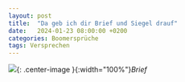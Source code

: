 ```yaml
---
layout: post
title:  "Da geb ich dir Brief und Siegel drauf"
date:   2024-01-23 08:00:00 +0200
categories: Boomersprüche
tags: Versprechen
---
```


![]({{'/assets/images/brief-siegel.png'}}){: .center-image }{:width="100%"}*Brief*
